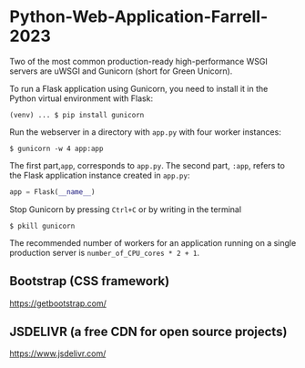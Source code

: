 # Python-Web-Application-Farrell-2023

Two of the most common production-ready high-performance WSGI servers are uWSGI and Gunicorn (short for Green Unicorn).

To run a Flask application using Gunicorn, you need to install it in the Python virtual environment with Flask:
```unix
(venv) ... $ pip install gunicorn
```

Run the webserver in a directory with `app.py` with four worker instances:
```unix
$ gunicorn -w 4 app:app
```
The first part,`app`, corresponds to `app.py`. The second part, `:app`, refers to the Flask application instance created in `app.py`:
```python
app = Flask(__name__)
```

Stop Gunicorn by pressing `Ctrl+C` or by writing in the terminal
```unix
$ pkill gunicorn
```

The recommended number of workers for an application running on a single production server is 
`number_of_CPU_cores * 2 + 1`.

## Bootstrap (CSS framework)
https://getbootstrap.com/

## JSDELIVR (a free CDN for open source projects)
https://www.jsdelivr.com/
